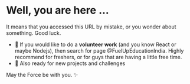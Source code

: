 # Well,  you are here ...
It means that you accessed this URL by mistake, or you wonder about something. Good luck.

- 🌱 If you would like to do a **volunteer work** (and you know React or maybe Nodejs), then search for page @FuelUpEducationIndia. Highly recommend for freshers, or for guys that are having a little free time. 
 - 🔭 Also ready for new projects and challenges

 May the Force be with you. ✨
<!--
**fargusmd/fargusmd** is a ✨ _special_ ✨ repository because its `README.md` (this file) appears on your GitHub profile.

Here are some ideas to get you started:

- 🔭 I’m currently working on ...
- 🌱 I’m currently learning ...
- 👯 I’m looking to collaborate on ...
- 🤔 I’m looking for help with ...
- 💬 Ask me about ...
- 📫 How to reach me: ...
- 😄 Pronouns: ...
- ⚡ Fun fact: ...
-->
